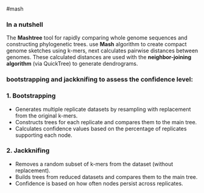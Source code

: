 #mash
### In a nutshell

The **Mashtree** tool for rapidly comparing whole genome sequences and constructing phylogenetic trees. 
use **Mash** algorithm to create compact genome sketches using k-mers, next calculates pairwise distances between genomes. 
These calculated distances are used with the **neighbor-joining algorithm** (via QuickTree) to generate dendrograms. 


### **bootstrapping** and **jackknifing** to assess the confidence level:

### **1. Bootstrapping**

- Generates multiple replicate datasets by resampling with replacement from the original k-mers.
- Constructs trees for each replicate and compares them to the main tree.
- Calculates confidence values based on the percentage of replicates supporting each node.

### **2. Jackknifing**

- Removes a random subset of k-mers from the dataset (without replacement).
- Builds trees from reduced datasets and compares them to the main tree.
- Confidence is based on how often nodes persist across replicates.